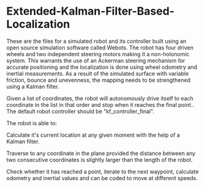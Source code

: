 # Extended-Kalman-Filter-Based-Localization
These are the files for a simulated robot and its controller built using an open source simulation software called Webots. The robot has four driven wheels and two independent steering motors making it a non-holonomic system. This warrants the use of an Ackerman steering mechanism for accurate positioning and the localization is done using wheel odometry and inertial measurements. As a result of the simulated surface with variable friction, bounce and unevenness, the mapping needs to be strengthened using a Kalman filter.

Given a list of coordinates, the robot will autonomously drive itself to each coordinate in the list in that order and stop when it reaches the final point.. The default robot controller should be "kf_controller_final".

The robot is able to:

Calculate it's current location at any given moment with the help of a Kalman filter.

Traverse to any coordinate in the plane provided the distance between any two consecutive coordinates is slightly larger than the length of the robot.

Check whether it has reached a point, iterate to the next waypoint, calculate odometry and inertial values and can be coded to move at different speeds.
